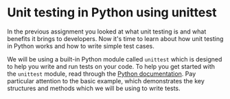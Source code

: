 # Unit testing in Python using unittest

In the previous assignment you looked at what unit testing is and what benefits it brings to developers.  Now it's time to learn about how unit testing in Python works and how to write simple test cases.

We will be using a built-in Python module called `unittest` which is designed to help you write and run tests on your code.  To help you get started with the `unittest` module, read through the [Python documentation](https://docs.python.org/2/library/unittest.html).  Pay particular attention to the basic example, which demonstrates the key structures and methods which we will be using to write tests.

